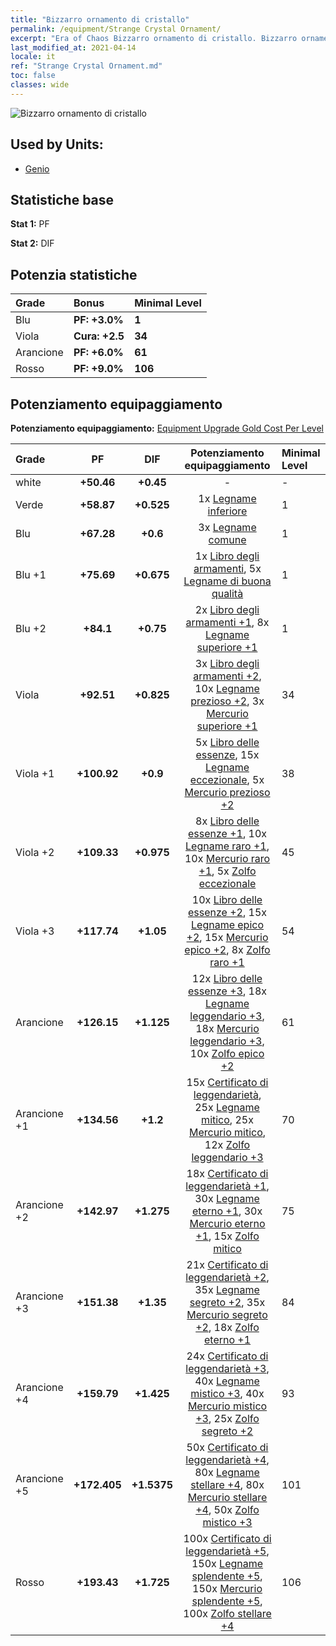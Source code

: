 ```yaml
---
title: "Bizzarro ornamento di cristallo"
permalink: /equipment/Strange Crystal Ornament/
excerpt: "Era of Chaos Bizzarro ornamento di cristallo. Bizzarro ornamento di cristallo"
last_modified_at: 2021-04-14
locale: it
ref: "Strange Crystal Ornament.md"
toc: false
classes: wide
---
```


  ![Bizzarro ornamento di cristallo](/images/e/e_6052.png)

## Used by Units:

* [Genio](/it/units/Genie/) 


## Statistiche base
 **Stat 1:** PF

 **Stat 2:** DIF

## Potenzia statistiche

  |     Grade    |   Bonus | Minimal Level | 
  |:-------------|:--------|:--------------| 
  | Blu | **PF: +3.0%** | **1** | 
  | Viola | **Cura: +2.5** | **34** | 
  | Arancione | **PF: +6.0%** | **61** | 
  | Rosso | **PF: +9.0%** | **106** | 


## Potenziamento equipaggiamento
 **Potenziamento equipaggiamento:** [Equipment Upgrade Gold Cost Per Level](/equipment/EquipmentUpgradeCostPerLevel/) 

  |          Grade      | PF | DIF | Potenziamento equipaggiamento | Minimal Level |
  |:--------------------|:---------:|:---------:|:----------------:|:--------------|
  | white | **+50.46** | **+0.45** | - | - |
  | Verde | **+58.87** | **+0.525** | 1x [Legname inferiore](/it/Items/mat_1/) | 1 |
  | Blu | **+67.28** | **+0.6** | 3x [Legname comune](/it/Items/mat_7/) | 1 |
  | Blu +1 | **+75.69** | **+0.675** | 1x [Libro degli armamenti](/it/Items/mat_18/), 5x [Legname di buona qualità](/it/Items/mat_13/) | 1 |
  | Blu +2 | **+84.1** | **+0.75** | 2x [Libro degli armamenti +1](/it/Items/mat_25/), 8x [Legname superiore +1](/it/Items/mat_20/) | 1 |
  | Viola | **+92.51** | **+0.825** | 3x [Libro degli armamenti +2](/it/Items/mat_32/), 10x [Legname prezioso +2](/it/Items/mat_27/), 3x [Mercurio superiore +1](/it/Items/mat_21/) | 34 |
  | Viola +1 | **+100.92** | **+0.9** | 5x [Libro delle essenze](/it/Items/mat_39/), 15x [Legname eccezionale](/it/Items/mat_34/), 5x [Mercurio prezioso +2](/it/Items/mat_28/) | 38 |
  | Viola +2 | **+109.33** | **+0.975** | 8x [Libro delle essenze +1](/it/Items/mat_46/), 10x [Legname raro +1](/it/Items/mat_41/), 10x [Mercurio raro +1](/it/Items/mat_42/), 5x [Zolfo eccezionale](/it/Items/mat_36/) | 45 |
  | Viola +3 | **+117.74** | **+1.05** | 10x [Libro delle essenze +2](/it/Items/mat_53/), 15x [Legname epico +2](/it/Items/mat_48/), 15x [Mercurio epico +2](/it/Items/mat_49/), 8x [Zolfo raro +1](/it/Items/mat_43/) | 54 |
  | Arancione | **+126.15** | **+1.125** | 12x [Libro delle essenze +3](/it/Items/mat_60/), 18x [Legname leggendario +3](/it/Items/mat_55/), 18x [Mercurio leggendario +3](/it/Items/mat_56/), 10x [Zolfo epico +2](/it/Items/mat_50/) | 61 |
  | Arancione +1 | **+134.56** | **+1.2** | 15x [Certificato di leggendarietà](/it/Items/mat_67/), 25x [Legname mitico](/it/Items/mat_62/), 25x [Mercurio mitico](/it/Items/mat_63/), 12x [Zolfo leggendario +3](/it/Items/mat_57/) | 70 |
  | Arancione +2 | **+142.97** | **+1.275** | 18x [Certificato di leggendarietà +1](/it/Items/mat_74/), 30x [Legname eterno +1](/it/Items/mat_69/), 30x [Mercurio eterno +1](/it/Items/mat_70/), 15x [Zolfo mitico](/it/Items/mat_64/) | 75 |
  | Arancione +3 | **+151.38** | **+1.35** | 21x [Certificato di leggendarietà +2](/it/Items/mat_81/), 35x [Legname segreto +2](/it/Items/mat_76/), 35x [Mercurio segreto +2](/it/Items/mat_77/), 18x [Zolfo eterno +1](/it/Items/mat_71/) | 84 |
  | Arancione +4 | **+159.79** | **+1.425** | 24x [Certificato di leggendarietà +3](/it/Items/mat_88/), 40x [Legname mistico +3](/it/Items/mat_83/), 40x [Mercurio mistico +3](/it/Items/mat_84/), 25x [Zolfo segreto +2](/it/Items/mat_78/) | 93 |
  | Arancione +5 | **+172.405** | **+1.5375** | 50x [Certificato di leggendarietà +4](/it/Items/mat_95/), 80x [Legname stellare +4](/it/Items/mat_90/), 80x [Mercurio stellare +4](/it/Items/mat_91/), 50x [Zolfo mistico +3](/it/Items/mat_85/) | 101 |
  | Rosso | **+193.43** | **+1.725** | 100x [Certificato di leggendarietà +5](/it/Items/mat_102/), 150x [Legname splendente +5](/it/Items/mat_97/), 150x [Mercurio splendente +5](/it/Items/mat_98/), 100x [Zolfo stellare +4](/it/Items/mat_92/) | 106 |

